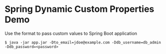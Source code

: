 # Spring Dynamic Custom Properties Demo


Use the format to pass custom values to Spring Boot application
```
$ java -jar app.jar -Dto_email=jdoe@example.com -Ddb_username=db_admin -Ddb_password=<password>
```
